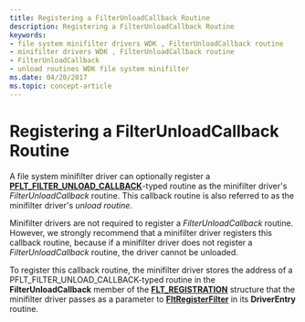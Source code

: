 ```yaml
---
title: Registering a FilterUnloadCallback Routine
description: Registering a FilterUnloadCallback Routine
keywords:
- file system minifilter drivers WDK , FilterUnloadCallback routine
- minifilter drivers WDK , FilterUnloadCallback routine
- FilterUnloadCallback
- unload routines WDK file system minifilter
ms.date: 04/20/2017
ms.topic: concept-article
---
```


# Registering a FilterUnloadCallback Routine

A file system minifilter driver can optionally register a [**PFLT_FILTER_UNLOAD_CALLBACK**](/windows-hardware/drivers/ddi/fltkernel/nc-fltkernel-pflt_filter_unload_callback)-typed routine as the minifilter driver's *FilterUnloadCallback* routine. This callback routine is also referred to as the minifilter driver's *unload routine*.

Minifilter drivers are not required to register a *FilterUnloadCallback* routine. However, we strongly recommend that a minifilter driver registers this callback routine, because if a minifilter driver does not register a *FilterUnloadCallback* routine, the driver cannot be unloaded.

To register this callback routine, the minifilter driver stores the address of a PFLT_FILTER_UNLOAD_CALLBACK-typed routine in the **FilterUnloadCallback** member of the [**FLT_REGISTRATION**](/windows-hardware/drivers/ddi/fltkernel/ns-fltkernel-_flt_registration) structure that the minifilter driver passes as a parameter to [**FltRegisterFilter**](/windows-hardware/drivers/ddi/fltkernel/nf-fltkernel-fltregisterfilter) in its **DriverEntry** routine.
